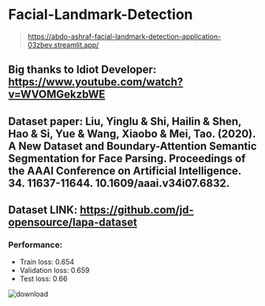 # Facial-Landmark-Detection
> https://abdo-ashraf-facial-landmark-detection-application-03zbev.streamlit.app/
## Big thanks to Idiot Developer: https://www.youtube.com/watch?v=WVOMGekzbWE
## Dataset paper: Liu, Yinglu & Shi, Hailin & Shen, Hao & Si, Yue & Wang, Xiaobo & Mei, Tao. (2020). A New Dataset and Boundary-Attention Semantic Segmentation for Face Parsing. Proceedings of the AAAI Conference on Artificial Intelligence. 34. 11637-11644. 10.1609/aaai.v34i07.6832.
## Dataset LINK: https://github.com/jd-opensource/lapa-dataset

### Performance:
  - Train loss: 0.654
  - Validation loss: 0.659
  - Test loss: 0.66
    
![download](https://github.com/abdo-ashraf/Facial-Landmark-Detection/assets/88582125/8d82581c-50ab-40ba-8081-4160387f3f0d)
